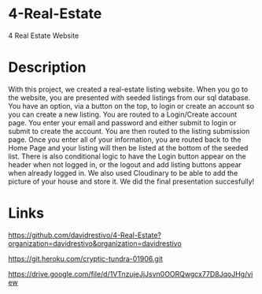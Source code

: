 # 4-Real-Estate
4 Real Estate Website

# Description
With this project, we created a real-estate listing website. When you go to the website, you are presented with seeded listings from our sql database. You have an option, via a button on the top, to login or create an account so you can create a new listing. You are routed to a Login/Create account page. You enter your email and password and either submit to login or submit to create the account. You are then routed to the listing submission page. Once you enter all of your information, you are routed back to the Home Page and your listing will then be listed at the bottom of the seeded list.
There is also conditional logic to have the Login button appear on the header when not logged in, or the logout and add listing buttons appear when already logged in.
We also used Cloudinary to be able to add the picture of your house and store it.
We did the final presentation succesfully!

# Links

https://github.com/davidrestivo/4-Real-Estate?organization=davidrestivo&organization=davidrestivo

https://git.heroku.com/cryptic-tundra-01906.git

https://drive.google.com/file/d/1VTnzujeJjJsvn0OORQwgcx77D8JqoJHg/view



